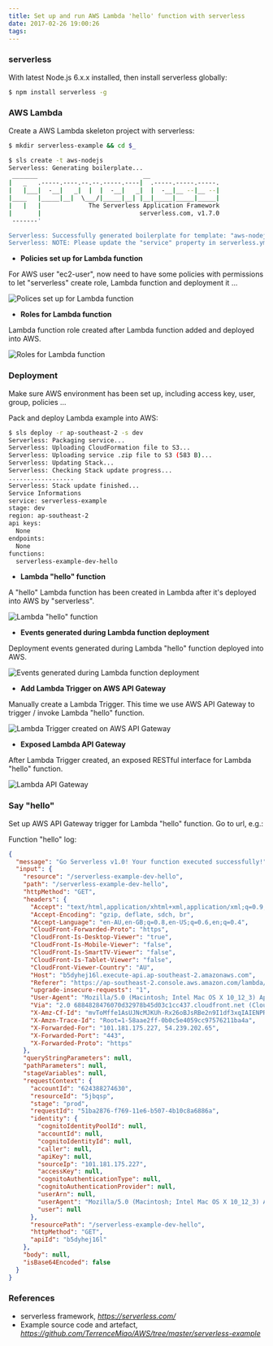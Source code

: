 ```yaml
---
title: Set up and run AWS Lambda 'hello' function with serverless
date: 2017-02-26 19:00:26
tags:
---
```


### serverless

With latest Node.js 6.x.x installed, then install serverless globally:

``` bash
$ npm install serverless -g
```

### AWS Lambda

Create a AWS Lambda skeleton project with serverless:

``` bash
$ mkdir serverless-example && cd $_

$ sls create -t aws-nodejs
Serverless: Generating boilerplate...
 _______                             __
|   _   .-----.----.--.--.-----.----|  .-----.-----.-----.
|   |___|  -__|   _|  |  |  -__|   _|  |  -__|__ --|__ --|
|____   |_____|__|  \___/|_____|__| |__|_____|_____|_____|
|   |   |             The Serverless Application Framework
|       |                           serverless.com, v1.7.0
 -------'

Serverless: Successfully generated boilerplate for template: "aws-nodejs"
Serverless: NOTE: Please update the "service" property in serverless.yml with your service name
```

* **Policies set up for Lambda function**

For AWS user "ec2-user", now need to have some policies with permissions to let "serverless" create role, Lambda function and deployment it ...

![Polices set up for Lambda function](https://raw.githubusercontent.com/TerrenceMiao/AWS/master/serverless-example/Lambda%20Policies.png)

* **Roles for Lambda function**

Lambda function role created after Lambda function added and deployed into AWS.

![Roles for Lambda function](https://raw.githubusercontent.com/TerrenceMiao/AWS/master/serverless-example/Lambda%20Roles.png)

### Deployment

Make sure AWS environment has been set up, including access key, user, group, policies ...

Pack and deploy Lambda example into AWS:

``` bash
$ sls deploy -r ap-southeast-2 -s dev
Serverless: Packaging service...
Serverless: Uploading CloudFormation file to S3...
Serverless: Uploading service .zip file to S3 (583 B)...
Serverless: Updating Stack...
Serverless: Checking Stack update progress...
..................
Serverless: Stack update finished...
Service Informations
service: serverless-example
stage: dev
region: ap-southeast-2
api keys:
  None
endpoints:
  None
functions:
  serverless-example-dev-hello
```

* **Lambda "hello" function**

A "hello" Lambda function has been created in Lambda after it's deployed into AWS by "serverless".

![Lambda "hello" function](https://raw.githubusercontent.com/TerrenceMiao/AWS/master/serverless-example/Lambda%20Hello%20function.png)

* **Events generated during Lambda function deployment**

Deployment events generated during Lambda "hello" function deployed into AWS.

![Events generated during Lambda function deployment](https://raw.githubusercontent.com/TerrenceMiao/AWS/master/serverless-example/Lambda%20CloudFormation.png)

* **Add Lambda Trigger on AWS API Gateway**

Manually create a Lambda Trigger. This time we use AWS API Gateway to trigger / invoke Lambda "hello" function.

![Lambda Trigger created on AWS API Gateway](https://raw.githubusercontent.com/TerrenceMiao/AWS/master/serverless-example/Lambda%20Trigger%20on%20API%20Gateway.png)

* **Exposed Lambda API Gateway**

After Lambda Trigger created, an exposed RESTful interface for Lambda "hello" function.

![Lambda API Gateway](ihttps://raw.githubusercontent.com/TerrenceMiao/AWS/master/serverless-example/Lambda%20API%20Gateway.png)

### Say "hello"

Set up AWS API Gateway trigger for Lambda "hello" function. Go to url, e.g.:

Function "hello" log:

``` json
{
  "message": "Go Serverless v1.0! Your function executed successfully!",
  "input": {
    "resource": "/serverless-example-dev-hello",
    "path": "/serverless-example-dev-hello",
    "httpMethod": "GET",
    "headers": {
      "Accept": "text/html,application/xhtml+xml,application/xml;q=0.9,image/webp,*/*;q=0.8",
      "Accept-Encoding": "gzip, deflate, sdch, br",
      "Accept-Language": "en-AU,en-GB;q=0.8,en-US;q=0.6,en;q=0.4",
      "CloudFront-Forwarded-Proto": "https",
      "CloudFront-Is-Desktop-Viewer": "true",
      "CloudFront-Is-Mobile-Viewer": "false",
      "CloudFront-Is-SmartTV-Viewer": "false",
      "CloudFront-Is-Tablet-Viewer": "false",
      "CloudFront-Viewer-Country": "AU",
      "Host": "b5dyhej16l.execute-api.ap-southeast-2.amazonaws.com",
      "Referer": "https://ap-southeast-2.console.aws.amazon.com/lambda/home?region=ap-southeast-2",
      "upgrade-insecure-requests": "1",
      "User-Agent": "Mozilla/5.0 (Macintosh; Intel Mac OS X 10_12_3) AppleWebKit/537.36 (KHTML, like Gecko) Chrome/55.0.2883.95 Safari/537.36",
      "Via": "2.0 6884828476070d32978b45d03c1cc437.cloudfront.net (CloudFront)",
      "X-Amz-Cf-Id": "mvToMffe1AsUJNcMJKUh-Rx26oBJsRBe2n9I1df3xqIAIENPR_ku3A==",
      "X-Amzn-Trace-Id": "Root=1-58aae2ff-0b0c5e4059cc97576211ba4a",
      "X-Forwarded-For": "101.181.175.227, 54.239.202.65",
      "X-Forwarded-Port": "443",
      "X-Forwarded-Proto": "https"
    },
    "queryStringParameters": null,
    "pathParameters": null,
    "stageVariables": null,
    "requestContext": {
      "accountId": "624388274630",
      "resourceId": "5jbqsp",
      "stage": "prod",
      "requestId": "51ba2876-f769-11e6-b507-4b10c8a6886a",
      "identity": {
        "cognitoIdentityPoolId": null,
        "accountId": null,
        "cognitoIdentityId": null,
        "caller": null,
        "apiKey": null,
        "sourceIp": "101.181.175.227",
        "accessKey": null,
        "cognitoAuthenticationType": null,
        "cognitoAuthenticationProvider": null,
        "userArn": null,
        "userAgent": "Mozilla/5.0 (Macintosh; Intel Mac OS X 10_12_3) AppleWebKit/537.36 (KHTML, like Gecko) Chrome/55.0.2883.95 Safari/537.36",
        "user": null
      },
      "resourcePath": "/serverless-example-dev-hello",
      "httpMethod": "GET",
      "apiId": "b5dyhej16l"
    },
    "body": null,
    "isBase64Encoded": false
  }
}
```

### References

* serverless framework, _https://serverless.com/_
* Example source code and artefact, _https://github.com/TerrenceMiao/AWS/tree/master/serverless-example_
